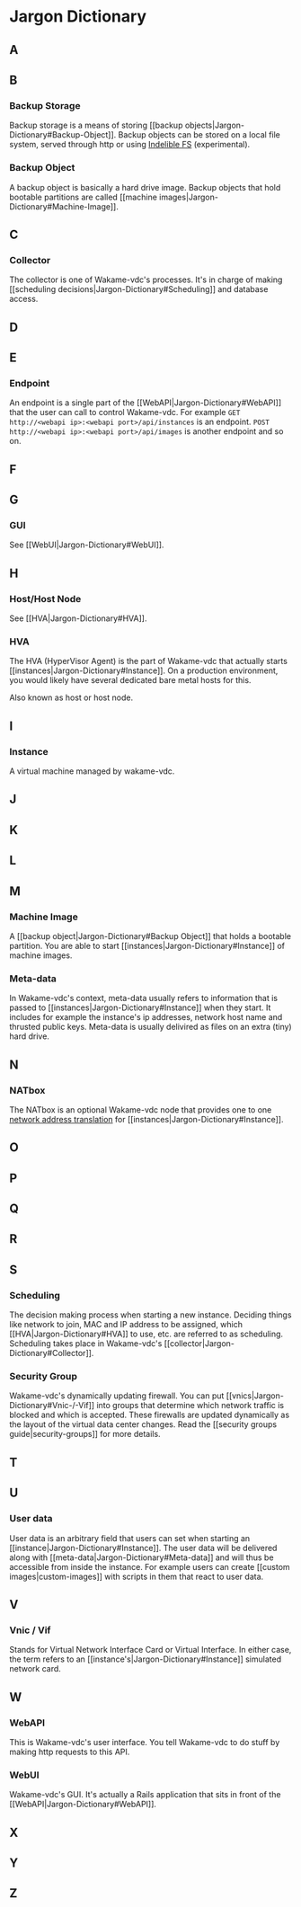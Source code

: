 # Jargon Dictionary

## A
## B

### Backup Storage

Backup storage is a means of storing [[backup objects|Jargon-Dictionary#Backup-Object]]. Backup objects can be stored on a local file system, served through http or using [Indelible FS](http://www.igeekinc.com/indeliblefs/en/indeliblefs.html) (experimental).

### Backup Object

A backup object is basically a hard drive image. Backup objects that hold bootable partitions are called [[machine images|Jargon-Dictionary#Machine-Image]].

## C

### Collector

The collector is one of Wakame-vdc's processes. It's in charge of making [[scheduling decisions|Jargon-Dictionary#Scheduling]] and database access.

## D
## E

### Endpoint

An endpoint is a single part of the [[WebAPI|Jargon-Dictionary#WebAPI]] that the user can call to control Wakame-vdc. For example `GET http://<webapi ip>:<webapi port>/api/instances` is an endpoint. `POST http://<webapi ip>:<webapi port>/api/images` is another endpoint and so on.

## F
## G

### GUI

See [[WebUI|Jargon-Dictionary#WebUI]].

## H

### Host/Host Node

See [[HVA|Jargon-Dictionary#HVA]].

### HVA

The HVA (HyperVisor Agent) is the part of Wakame-vdc that actually starts [[instances|Jargon-Dictionary#Instance]]. On a production environment, you would likely have several dedicated bare metal hosts for this.

Also known as host or host node.

## I

### Instance

A virtual machine managed by wakame-vdc.

## J
## K
## L
## M

### Machine Image

A [[backup object|Jargon-Dictionary#Backup Object]] that holds a bootable partition. You are able to start [[instances|Jargon-Dictionary#Instance]] of machine images.

### Meta-data

In Wakame-vdc's context, meta-data usually refers to information that is passed to [[instances|Jargon-Dictionary#Instance]] when they start. It includes for example the instance's ip addresses, network host name and thrusted public keys. Meta-data is usually delivired as files on an extra (tiny) hard drive.

## N

### NATbox

The NATbox is an optional Wakame-vdc node that provides one to one [network address translation](http://en.wikipedia.org/wiki/Network_address_translation) for [[instances|Jargon-Dictionary#Instance]].

## O
## P
## Q
## R
## S

### Scheduling

The decision making process when starting a new instance. Deciding things like network to join, MAC and IP address to be assigned, which [[HVA|Jargon-Dictionary#HVA]] to use, etc. are referred to as scheduling. Scheduling takes place in Wakame-vdc's [[collector|Jargon-Dictionary#Collector]].

### Security Group

Wakame-vdc's dynamically updating firewall. You can put [[vnics|Jargon-Dictionary#Vnic-/-Vif]] into groups that determine which network traffic is blocked and which is accepted. These firewalls are updated dynamically as the layout of the virtual data center changes. Read the [[security groups guide|security-groups]] for more details.

## T
## U

### User data

User data is an arbitrary field that users can set when starting an [[instance|Jargon-Dictionary#Instance]]. The user data will be delivered along with [[meta-data|Jargon-Dictionary#Meta-data]] and will thus be accessible from inside the instance. For example users can create [[custom images|custom-images]] with scripts in them that react to user data.

## V

### Vnic / Vif

Stands for Virtual Network Interface Card or Virtual Interface. In either case, the term refers to an [[instance's|Jargon-Dictionary#Instance]] simulated network card.

## W

### WebAPI

This is Wakame-vdc's user interface. You tell Wakame-vdc to do stuff by making http requests to this API.

### WebUI

Wakame-vdc's GUI. It's actually a Rails application that sits in front of the [[WebAPI|Jargon-Dictionary#WebAPI]].

## X
## Y
## Z
